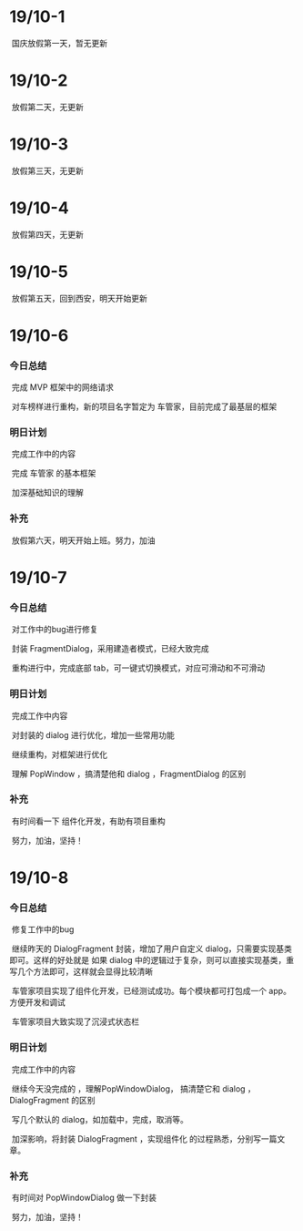 # 19/10-1

​	国庆放假第一天，暂无更新

# 19/10-2

​	放假第二天，无更新

# 19/10-3

​	放假第三天，无更新

# 19/10-4

​	放假第四天，无更新

# 19/10-5

​	放假第五天，回到西安，明天开始更新

# 19/10-6

### 	今日总结

​		完成 MVP 框架中的网络请求

​		对车榜样进行重构，新的项目名字暂定为 车管家，目前完成了最基层的框架

### 	明日计划

​		完成工作中的内容

​		完成 车管家 的基本框架

​		加深基础知识的理解

### 	补充

​		放假第六天，明天开始上班。努力，加油

# 19/10-7

### 今日总结

​		对工作中的bug进行修复

​		封装 FragmentDialog，采用建造者模式，已经大致完成

​		重构进行中，完成底部 tab，可一键式切换模式，对应可滑动和不可滑动

### 明日计划

​		完成工作中内容

​		对封装的 dialog 进行优化，增加一些常用功能

​		继续重构，对框架进行优化

​		理解 PopWindow ，搞清楚他和 dialog ，FragmentDialog 的区别

### 补充

​		有时间看一下 组件化开发，有助有项目重构

​		努力，加油，坚持！

# 19/10-8

### 今日总结

​		修复工作中的bug

​		继续昨天的 DialogFragment 封装，增加了用户自定义 dialog，只需要实现基类即可。这样的好处就是 如果 dialog 中的逻辑过于复杂，则可以直接实现基类，重写几个方法即可，这样就会显得比较清晰

​		车管家项目实现了组件化开发，已经测试成功。每个模块都可打包成一个 app。方便开发和调试

​		车管家项目大致实现了沉浸式状态栏

### 明日计划		

​		完成工作中的内容

​		继续今天没完成的 ，理解PopWindowDialog， 搞清楚它和 dialog ，DialogFragment 的区别

​		写几个默认的 dialog，如加载中，完成，取消等。

​		加深影响，将封装 DialogFragment ，实现组件化 的过程熟悉，分别写一篇文章。

### 补充

​		有时间对 PopWindowDialog 做一下封装

​		努力，加油，坚持！